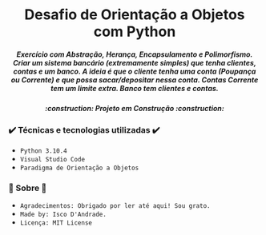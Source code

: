 <h1 align="center"> Desafio de Orientação a Objetos com Python </h1>

<h5 align="center"> Exercício com Abstração, Herança, Encapsulamento e Polimorfismo. Criar um sistema bancário (extremamente simples) que tenha clientes, contas e um banco. A ideia é que o cliente tenha uma conta (Poupança ou Corrente) e que possa sacar/depositar nessa conta. Contas Corrente tem um limite extra. Banco tem clientes e contas. </h5>

<h5 align="center"> :construction: Projeto em Construção :construction: </h5>

<h3> ✔️ Técnicas e tecnologias utilizadas ✔️ </h3>

- ``Python 3.10.4``
- ``Visual Studio Code``
- ``Paradigma de Orientação a Objetos``

<h3> 🎇 Sobre 🎇 </h3>

- ``Agradecimentos: Obrigado por ler até aqui! Sou grato.``
- ``Made by: Isco D'Andrade.`` 
- ``Licença: MIT License``
